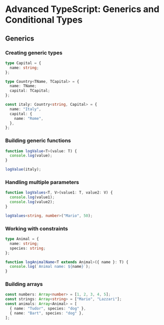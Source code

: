 # Advanced TypeScript: Generics and Conditional Types

## Generics

### Creating generic types

```ts
type Capital = {
  name: string;
};

type Country<TName, TCapital> = {
  name: TName;
  capital: TCapital;
};

const italy: Country<string, Capital> = {
  name: "Italy",
  capital: {
    name: "Rome",
  },
};
```

### Building generic functions

```ts
function logValue<T>(value: T) {
  console.log(value);
}

logValue(italy);
```

### Handling multiple parameters

```ts
function logValues<T, V>(value1: T, value2: V) {
  console.log(value1);
  console.log(value2);
}

logValues<string, number>("Mario", 50);
```

### Working with constraints

```ts
type Animal = {
  name: string;
  species: string;
};

function logAnimalName<T extends Animal>({ name }: T) {
  console.log(`Animal name: ${name}`);
}
```

### Building arrays

```ts
const numbers: Array<number> = [1, 2, 3, 4, 5];
const strings: Array<string> = ["Mario", "Lazzari"];
const animals: Array<Animal> = [
  { name: "Tudor", species: "dog" },
  { name: "Bart", species: "dog" },
];
```